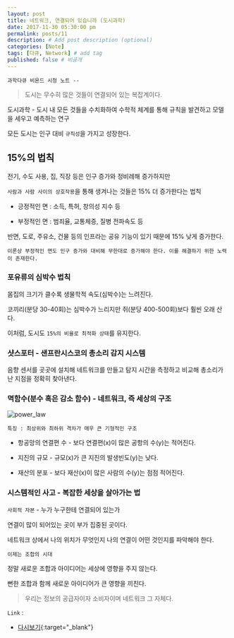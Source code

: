 ```yaml
---
layout: post
title: 네트워크, 연결되어 있습니까 (도시과학)
date: 2017-11-30 05:30:00 pm
permalink: posts/11
description: # Add post description (optional)
categories: [Note]
tags: [다큐, Network] # add tag
published: false # 비공개
---
```


`과학다큐 비욘드 시청 노트 --`

> 도시는 무수히 많은 것들이 연결되어 있는 복잡계이다.

도시과학 - 도시 내 모든 것들을 수치화하여 수학적 체계를 통해 규칙을 발견하고 모델을 세우고 예측하는 연구

모든 도시는 인구 대비 `규칙성`을 가지고 성장한다.

## 15%의 법칙

전기, 수도 사용, 집, 직장 등은 인구 증가와 정비례해 증가하지만

`사람과 사람 사이의 상호작용`을 통해 생겨나는 것들은 15% 더 증가한다는 법칙

* 긍정적인 면 : 소득, 특허, 창의성 지수 등 

* 부정적인 면 : 범죄율, 교통체증, 질병 전파속도 등

반면, 도로, 주유소, 건물 등의 인프라는 공유 기능이 있기 때문에 15% 낮게 증가한다.

`이론상 부정적인 면도 인구 증가와 대비해 무한대로 증가해야 한다. 이를 해결하기 위한 노력이 존재한다.`

### 포유류의 심박수 법칙

몸집의 크기가 클수록 생물학적 속도(심박수)는 느려진다.

코끼리(분당 30-40회)는 심박수가 느리지만 쥐(분당 400-500회)보다 훨씬 오래 산다.

이처럼, 도시도 `15%의 비율로 최적화 상태`를 유지한다.

### 샷스포터 - 샌프란시스코의 총소리 감지 시스템

음향 센서를 곳곳에 설치해 네트워크를 만들고 탐지 시간을 측정하고 비교해 총소리가 난 지점을 정확히 찾아낸다.

### 멱함수(분수 혹은 감소 함수) - 네트워크, 즉 세상의 구조

![power_law]({{site.baseurl}}/assets/img/power_law.jpg)

`특징 : 최상위와 최하위 격차가 매우 큰 기형적인 구조`

* 항공망의 연결편 수 - 보다 연결편(x)이 많은 공항의 수(y)는 적어진다.

* 지진의 규모 - 규모(x)가 큰 지진의 발생빈도(y)는 낮다.

* 재산의 분포 - 보다 재산(x)이 많은 사람의 수(y)는 점점 적어진다.

### 시스템적인 사고 - 복잡한 세상을 살아가는 법

`사회적 자본` - 누가 누구한테 연결되어 있는가

연결이 많이 되어있는 곳이 부가 집중된 곳이다.

네트워크 상에서 나의 위치가 무엇인지 나의 연결이 어떤 것인지를 파악해야 한다.

`이제는 조합의 시대`

정말 새로운 조합과 아이디어는 세상에 영향을 주지 않는다.

뻔한 조합과 함께 새로운 아이디어가 큰 영향을 끼친다.

> 우리는 정보의 공급자이자 소비자이며 네트워크 그 자체다.

`Link` : 

* [다시보기](http://www.ebs.co.kr/tv/show?prodId=124333&lectId=10695623){:target="_blank"}